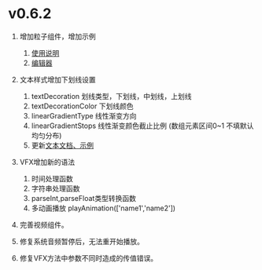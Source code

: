 # v0.6.2

1. 增加粒子组件，增加示例
    1. [使用说明](https://vipkid-edu.github.io/vf-docs/gui/particles.html#%E6%8F%92%E4%BB%B6%E5%9C%B0%E5%9D%80)
    2. [编辑器](https://vipkid-edu.github.io/vf-docs/particle/)

1. 文本样式增加下划线设置
    1. textDecoration 划线类型，下划线，中划线，上划线 
    1. textDecorationColor 下划线颜色
    1. linearGradientType 线性渐变方向 
    1. linearGradientStops 线性渐变颜色截止比例 (数组元素区间0~1  不填默认均匀分布)
    1. 更新[文本文档、示例](https://vipkid-edu.github.io/vf-docs/gui/label.html#%E4%BA%8B%E4%BB%B6)

1. VFX增加新的语法
    1. 时间处理函数
    2. 字符串处理函数
    3. parseInt,parseFloat类型转换函数
    4. 多动画播放 playAnimation(['name1','name2'])

1. 完善视频组件。
1. 修复系统音频暂停后，无法重开始播放。
1. 修复VFX方法中参数不同时造成的传值错误。